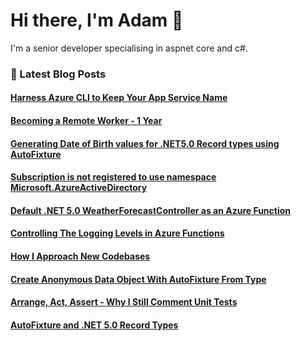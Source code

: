 # Hi there, I'm Adam 👋

I'm a senior developer specialising in aspnet core and c#.

### 📙 Latest Blog Posts
<!--START_SECTION:feed-->
#### [Harness Azure CLI to Keep Your App Service Name](http:&#x2F;&#x2F;adamstorr.azurewebsites.net&#x2F;blog&#x2F;harness-azure-cli-to-keep-your-app-service-name)
#### [Becoming a Remote Worker - 1 Year](http:&#x2F;&#x2F;adamstorr.azurewebsites.net&#x2F;blog&#x2F;becoming-a-remote-worker-1-year)
#### [Generating Date of Birth values for .NET5.0 Record types using AutoFixture](http:&#x2F;&#x2F;adamstorr.azurewebsites.net&#x2F;blog&#x2F;generating-date-of-birth-values-for-net5.0-record-types-using-autofixture)
#### [Subscription is not registered to use namespace Microsoft.AzureActiveDirectory](http:&#x2F;&#x2F;adamstorr.azurewebsites.net&#x2F;blog&#x2F;subscription-is-not-registered-to-use-namespace-Microsoft.AzureActiveDirectory)
#### [Default .NET 5.0 WeatherForecastController as an Azure Function](http:&#x2F;&#x2F;adamstorr.azurewebsites.net&#x2F;blog&#x2F;default-net5.0-weatherforecastcontroller-as-an-azure-function)
#### [Controlling The Logging Levels in Azure Functions](http:&#x2F;&#x2F;adamstorr.azurewebsites.net&#x2F;blog&#x2F;controlling-the-logging-levels-in-azure-functions)
#### [How I Approach New Codebases](http:&#x2F;&#x2F;adamstorr.azurewebsites.net&#x2F;blog&#x2F;how-i-approach-new-codebases)
#### [Create Anonymous Data Object With AutoFixture From Type](http:&#x2F;&#x2F;adamstorr.azurewebsites.net&#x2F;blog&#x2F;create-anonymous-data-object-with-autofixture-from-type)
#### [Arrange, Act, Assert - Why I Still Comment Unit Tests](http:&#x2F;&#x2F;adamstorr.azurewebsites.net&#x2F;blog&#x2F;arrange-act-assert-why-i-still-comment-unit-tests)
#### [AutoFixture and .NET 5.0 Record Types](http:&#x2F;&#x2F;adamstorr.azurewebsites.net&#x2F;blog&#x2F;autofixture-and-net5.0-record-types)
<!--END_SECTION:feed-->


<!--
**WestDiscGolf/WestDiscGolf** is a ✨ _special_ ✨ repository because its `README.md` (this file) appears on your GitHub profile.

Here are some ideas to get you started:

- 🔭 I’m currently working on ...
- 🌱 I’m currently learning ...
- 👯 I’m looking to collaborate on ...
- 🤔 I’m looking for help with ...
- 💬 Ask me about ...
- 📫 How to reach me: ...
- 😄 Pronouns: ...
- ⚡ Fun fact: ...
-->
